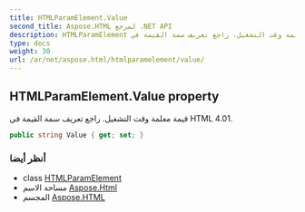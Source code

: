 ```yaml
---
title: HTMLParamElement.Value
second_title: Aspose.HTML لمرجع .NET API
description: HTMLParamElement ملكية. قيمة معلمة وقت التشغيل. راجع تعريف سمة القيمة في HTML 4.01.
type: docs
weight: 30
url: /ar/net/aspose.html/htmlparamelement/value/
---
```

## HTMLParamElement.Value property

قيمة معلمة وقت التشغيل. راجع تعريف سمة القيمة في HTML 4.01.

```csharp
public string Value { get; set; }
```

### أنظر أيضا

* class [HTMLParamElement](../)
* مساحة الاسم [Aspose.Html](../../htmlparamelement/)
* المجسم [Aspose.HTML](../../../)


